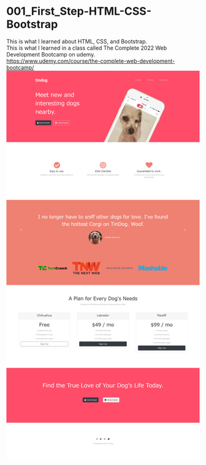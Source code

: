 # 001_First_Step-HTML-CSS-Bootstrap
This is what I learned about HTML, CSS, and Bootstrap.  
This is what I learned in a class called The Complete 2022 Web Development Bootcamp on udemy.  
https://www.udemy.com/course/the-complete-web-development-bootcamp/  
<img src=images/TinDog.png>  
